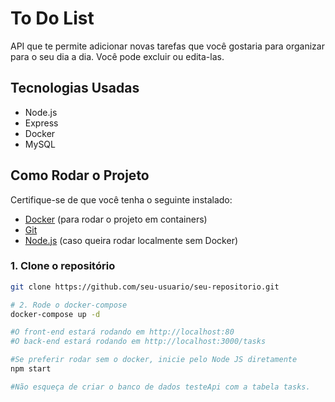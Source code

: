 # To Do List

API que te permite adicionar novas tarefas que você gostaria para organizar para o seu dia a dia. Você pode excluir ou edita-las.

## Tecnologias Usadas

- Node.js
- Express
- Docker
- MySQL

## Como Rodar o Projeto

Certifique-se de que você tenha o seguinte instalado:

- [Docker](https://www.docker.com/get-started) (para rodar o projeto em containers)
- [Git](https://git-scm.com/)
- [Node.js](https://nodejs.org/) (caso queira rodar localmente sem Docker)

### 1. Clone o repositório

```bash
git clone https://github.com/seu-usuario/seu-repositorio.git

# 2. Rode o docker-compose
docker-compose up -d

#O front-end estará rodando em http://localhost:80
#O back-end estará rodando em http://localhost:3000/tasks

#Se preferir rodar sem o docker, inicie pelo Node JS diretamente
npm start

#Não esqueça de criar o banco de dados testeApi com a tabela tasks.





